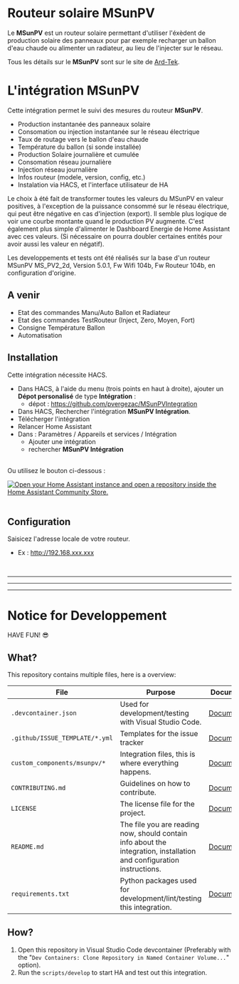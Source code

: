 # Routeur solaire MSunPV
Le **MSunPV** est un routeur solaire permettant d'utiliser l'éxèdent de production solaire des panneaux pour par exemple recharger un ballon d'eau chaude ou alimenter un radiateur, au lieu de l'injecter sur le réseau.

Tous les détails sur le **MSunPV** sont sur le site de [Ard-Tek](https://ard-tek.com).


# L'intégration MSunPV

Cette intégration permet le suivi des mesures du routeur **MSunPV**.
- Production instantanée des panneaux solaire
- Consomation ou injection instantanée sur le réseau électrique
- Taux de routage vers le ballon d'eau chaude
- Température du ballon (si sonde installée)
- Production Solaire journalière et cumulée
- Consomation réseau journalière
- Injection réseau journalière
- Infos routeur (modele, version, config, etc.)
- Instalation via HACS, et l'interface utilisateur de HA

Le choix à été fait de transformer toutes les valeurs du MSunPV en valeur positives, à l'exception de la puissance consommé sur le réseau électrique, qui peut être négative en cas d'injection (export). Il semble plus logique de voir une courbe montante quand le production PV augmente. C'est également plus simple d'alimenter le Dashboard Energie de Home Assistant avec ces valeurs. (Si nécessaire on pourra doubler certaines entités pour avoir aussi les valeur en négatif).

Les developpements et tests ont été réalisés sur la base d'un routeur MSunPV MS_PV2_2d, Version 5.0.1, Fw Wifi 104b, Fw Routeur 104b, en configuration d'origine.


## A venir
- Etat des commandes Manu/Auto Ballon et Radiateur
- Etat des commandes TestRouteur (Inject, Zero, Moyen, Fort)
- Consigne Température Ballon
- Automatisation

## Installation
Cette intégration nécessite HACS.

- Dans HACS, à l'aide du menu (trois points en haut à droite), ajouter un **Dépot personalisé** de type **Intégration** :
    - dépot : https://github.com/pvergezac/MSunPVIntegration
- Dans HACS, Rechercher l'intégration **MSunPV Intégration**.
- Télécherger l'intégration
- Relancer Home Assistant
- Dans : Paramètres / Appareils et services / Intégration
    - Ajouter une intégration
    - rechercher **MSunPV Intégration**

<p><br>Ou utilisez le bouton ci-dessous :<br>

[![Open your Home Assistant instance and open a repository inside the Home Assistant Community Store.](https://my.home-assistant.io/badges/hacs_repository.svg)](https://my.home-assistant.io/redirect/hacs_repository/?owner=pvergezac&repository=https%3A%2F%2Fgithub.com%2Fpvergezac%2Fmsunpvintegration&category=Integration)<br>
<br>

## Configuration
Saisicez l'adresse locale de votre routeur.
- Ex : http://192.168.xxx.xxx
<p><br>

***
***
***
# Notice for Developpement

HAVE FUN! 😎

## What?

This repository contains multiple files, here is a overview:

File | Purpose | Documentation
-- | -- | --
`.devcontainer.json` | Used for development/testing with Visual Studio Code. | [Documentation](https://code.visualstudio.com/docs/remote/containers)
`.github/ISSUE_TEMPLATE/*.yml` | Templates for the issue tracker | [Documentation](https://help.github.com/en/github/building-a-strong-community/configuring-issue-templates-for-your-repository)
`custom_components/msunpv/*` | Integration files, this is where everything happens. | [Documentation](https://developers.home-assistant.io/docs/creating_component_index)
`CONTRIBUTING.md` | Guidelines on how to contribute. | [Documentation](https://help.github.com/en/github/building-a-strong-community/setting-guidelines-for-repository-contributors)
`LICENSE` | The license file for the project. | [Documentation](https://help.github.com/en/github/creating-cloning-and-archiving-repositories/licensing-a-repository)
`README.md` | The file you are reading now, should contain info about the integration, installation and configuration instructions. | [Documentation](https://help.github.com/en/github/writing-on-github/basic-writing-and-formatting-syntax)
`requirements.txt` | Python packages used for development/lint/testing this integration. | [Documentation](https://pip.pypa.io/en/stable/user_guide/#requirements-files)

## How?

1. Open this repository in Visual Studio Code devcontainer (Preferably with the "`Dev Containers: Clone Repository in Named Container Volume...`" option).
1. Run the `scripts/develop` to start HA and test out this integration.
